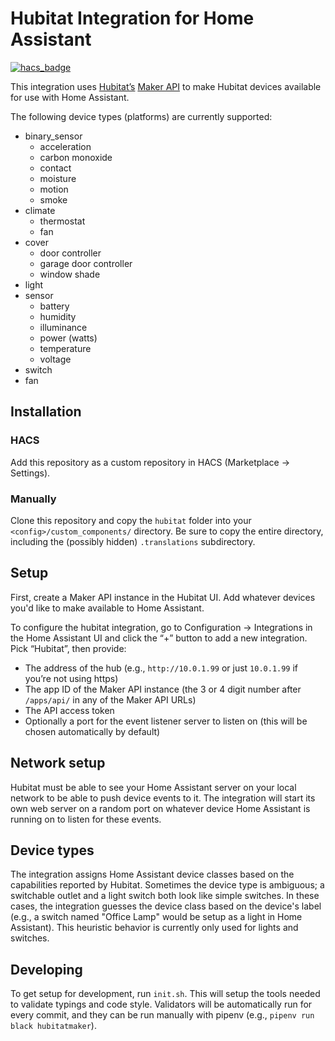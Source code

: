 # Hubitat Integration for Home Assistant

[![hacs_badge](https://img.shields.io/badge/HACS-Custom-orange.svg)](https://github.com/custom-components/hacs)

This integration uses [Hubitat’s](hubitat.com) [Maker API](https://docs.hubitat.com/index.php?title=Hubitat™_Maker_API) to make Hubitat devices available for use with Home Assistant.

The following device types (platforms) are currently supported:

- binary_sensor
  - acceleration
  - carbon monoxide
  - contact
  - moisture
  - motion
  - smoke
- climate
  - thermostat
  - fan
- cover
  - door controller
  - garage door controller
  - window shade
- light
- sensor
  - battery
  - humidity
  - illuminance
  - power (watts)
  - temperature
  - voltage
- switch
- fan

## Installation

### HACS

Add this repository as a custom repository in HACS (Marketplace -> Settings).

### Manually

Clone this repository and copy the `hubitat` folder into your `<config>/custom_components/` directory. Be sure to copy the entire directory, including the (possibly hidden) `.translations` subdirectory.

## Setup

First, create a Maker API instance in the Hubitat UI. Add whatever devices you'd like to make available to Home Assistant.

To configure the hubitat integration, go to Configuration -> Integrations in the Home Assistant UI and click the “+” button to add a new integration. Pick “Hubitat”, then provide:

- The address of the hub (e.g., `http://10.0.1.99` or just `10.0.1.99` if you’re not using https)
- The app ID of the Maker API instance (the 3 or 4 digit number after `/apps/api/` in any of the Maker API URLs)
- The API access token
- Optionally a port for the event listener server to listen on (this will be chosen automatically by default)

## Network setup

Hubitat must be able to see your Home Assistant server on your local network to be able to push device events to it. The integration will start its own web server on a random port on whatever device Home Assistant is running on to listen for these events.

## Device types

The integration assigns Home Assistant device classes based on the capabilities reported by Hubitat. Sometimes the device type is ambiguous; a switchable outlet and a light switch both look like simple switches. In these cases, the integration guesses the device class based on the device's label (e.g., a switch named "Office Lamp" would be setup as a light in Home Assistant). This heuristic behavior is currently only used for lights and switches.

## Developing

To get setup for development, run `init.sh`. This will setup the tools needed to validate typings and code style. Validators will be automatically run for every commit, and they can be run manually with pipenv (e.g., `pipenv run black hubitatmaker`).
